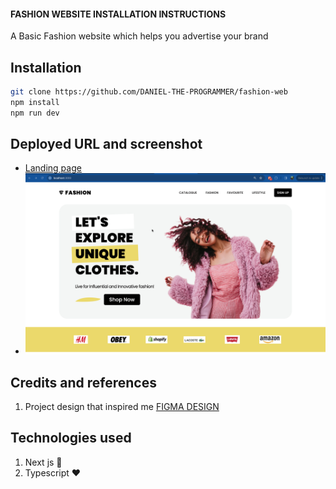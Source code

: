 #### FASHION WEBSITE INSTALLATION INSTRUCTIONS

A Basic Fashion website which helps you advertise your brand

## Installation

```bash
git clone https://github.com/DANIEL-THE-PROGRAMMER/fashion-web
npm install
npm run dev
```

## Deployed URL and screenshot

- [Landing page](https://fashion-web-two.vercel.app/)
- <img src="./landingscreenshot.png" alt="Section of landing page " srcset="">

## Credits and references

1. Project design that inspired me [FIGMA DESIGN](<https://www.figma.com/file/WXPSCs2tc4QmAsygbzc7JF/Shopping-Website-(Community)?node-id=2%3A2&mode=dev>)

## Technologies used

1. Next js 🚀
2. Typescript ❤️
